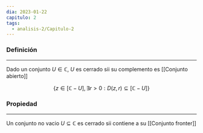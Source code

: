 ```yaml
---
dia: 2023-01-22
capitulo: 2
tags:
  - analisis-2/Capitulo-2
---
```

### Definición
---
Dado un conjunto $U \in \mathbb{C}$, $U$ es cerrado sii su complemento es [[Conjunto abierto]]

$$\{ z \in [\mathbb{C} - U], \exists r > 0: D(z, r) \subseteq [\mathbb{C} - U] \}$$

### Propiedad
---
Un conjunto no vacio $U \subseteq \mathbb{C}$ es cerrado sii contiene a su [[Conjunto fronter]]